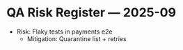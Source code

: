 # QA Risk Register — 2025-09

- Risk: Flaky tests in payments e2e
  - Mitigation: Quarantine list + retries
